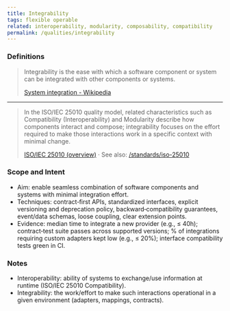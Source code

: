 ```yaml
---
title: Integrability
tags: flexible operable
related: interoperability, modularity, composability, compatibility
permalink: /qualities/integrability
---
```


### Definitions

> Integrability is the ease with which a software component or system can be integrated with other components or systems.
>
>[System integration - Wikipedia](https://en.wikipedia.org/wiki/System_integration)

<hr class="with-no-margin"/>

> In the ISO/IEC 25010 quality model, related characteristics such as Compatibility (Interoperability) and Modularity describe how components interact and compose; integrability focuses on the effort required to make those interactions work in a specific context with minimal change.
>
>[ISO/IEC 25010 (overview)](https://en.wikipedia.org/wiki/ISO/IEC_25010) · See also: [/standards/iso-25010](/standards/iso-25010)

### Scope and Intent
- Aim: enable seamless combination of software components and systems with minimal integration effort.
- Techniques: contract‑first APIs, standardized interfaces, explicit versioning and deprecation policy, backward‑compatibility guarantees, event/data schemas, loose coupling, clear extension points.
- Evidence: median time to integrate a new provider (e.g., ≤ 40h); contract‑test suite passes across supported versions; % of integrations requiring custom adapters kept low (e.g., ≤ 20%); interface compatibility tests green in CI.

### Notes
- Interoperability: ability of systems to exchange/use information at runtime (ISO/IEC 25010 Compatibility).
- Integrability: the work/effort to make such interactions operational in a given environment (adapters, mappings, contracts).
